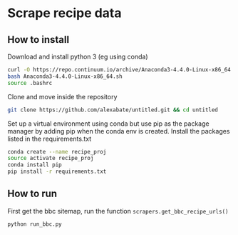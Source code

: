 # Scrape recipe data

## How to install

Download and install python 3 (eg using conda)
```bash
curl -O https://repo.continuum.io/archive/Anaconda3-4.4.0-Linux-x86_64.sh
bash Anaconda3-4.4.0-Linux-x86_64.sh
source .bashrc
```

Clone and move inside the repository
```bash
git clone https://github.com/alexabate/untitled.git && cd untitled
```

Set up a virtual environment using conda but use pip as the package manager by
adding pip when the conda env is created. Install the packages listed in the 
requirements.txt
```bash
conda create --name recipe_proj
source activate recipe_proj
conda install pip
pip install -r requirements.txt
```

## How to run

First get the bbc sitemap, run the function `scrapers.get_bbc_recipe_urls()`

```
python run_bbc.py
```


